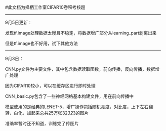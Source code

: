 #此文档为择栖工作室CIFAR10卷积考核题
********************************************************************************************************************

9月5日更新：

发现tf.image处理数据太慢且不稳定，将数据增广部分从learning_part剥离出来

但是tf.image也不好用，试下其他方法

*********************************************************************************************************************
9月3日：

CNN.py文件为主要文件，其中包含数据读取函数，前向传播，反向传播，数据增广处理

因为CIFAR10较小，可以在缓存区进行即时处理

CNN_basic.py包含了一些神经网络基本构建文件，用在前向传播中

模型使用的是经典的LENET-5，增广操作包括随机亮度，对比度，上下左右翻转，白化，加起来总共25万张32*32*3的图片

准确率暂时还不知道，训练完了传图片
